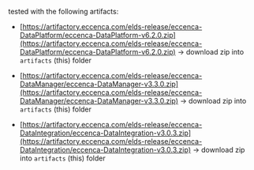 
tested with the following artifacts:


- [https://artifactory.eccenca.com/elds-release/eccenca-DataPlatform/eccenca-DataPlatform-v6.2.0.zip](https://artifactory.eccenca.com/elds-release/eccenca-DataPlatform/eccenca-DataPlatform-v6.2.0.zip) -> download zip into `artifacts` (this) folder

- [https://artifactory.eccenca.com/elds-release/eccenca-DataManager/eccenca-DataManager-v3.3.0.zip](https://artifactory.eccenca.com/elds-release/eccenca-DataManager/eccenca-DataManager-v3.3.0.zip) -> download zip into `artifacts` (this) folder

- [https://artifactory.eccenca.com/elds-release/eccenca-DataIntegration/eccenca-DataIntegration-v3.0.3.zip](https://artifactory.eccenca.com/elds-release/eccenca-DataIntegration/eccenca-DataIntegration-v3.0.3.zip) -> download zip into `artifacts` (this) folder

